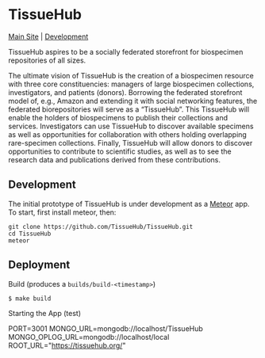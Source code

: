 # TissueHub

[Main Site](https://tissuehub.org/ "TissueHub App") | [Development](http://tissuehub.meteor.com/ "TissueHub Development Site")

TissueHub aspires to be a socially federated storefront for biospecimen repositories of all sizes.

The ultimate vision of TissueHub is the creation of a biospecimen resource with three core constituencies: managers of large biospecimen collections, investigators, and patients (donors). Borrowing the federated storefront model of, e.g., Amazon and extending it with social networking features, the federated biorepositories will serve as a “TissueHub”. This TissueHub will enable the holders of biospecimens to publish their collections and services. Investigators can use TissueHub to discover available specimens as well as opportunities for collaboration with others holding overlapping rare-specimen collections. Finally, TissueHub will allow donors to discover opportunities to contribute to scientific studies, as well as to see the research data and publications derived from these contributions.

## Development

The initial prototype of TissueHub is under development as a [Meteor](https://www.meteor.com/ "Meteor Homepage") app. To start, first install meteor, then:

```
git clone https://github.com/TissueHub/TissueHub.git
cd TissueHub
meteor
```

## Deployment

Build (produces a `builds/build-<timestamp>`)

```shell
$ make build
```

Starting the App (test)

PORT=3001 MONGO_URL=mongodb://localhost/TissueHub MONGO_OPLOG_URL=mongodb://localhost/local ROOT_URL="https://tissuehub.org/"

